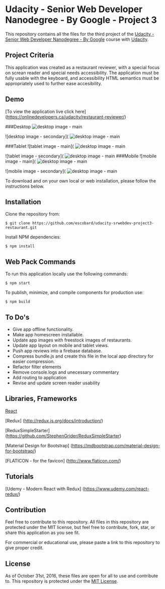 # Udacity - Senior Web Developer Nanodegree - By Google - Project 3

This repository contains all the files for the third project of the [Udacity - Senior Web Developer Nanodegree - By Google](https://www.udacity.com/course/senior-web-developer-nanodegree-by-google--nd802) course with [Udacity](https://www.udacity.com/). 

## Project Criteria
This application was created as a restaurant reviewer, with a special focus on screan reader and special needs accessibility. The application must be fully usable with the keyboard, and accessibility HTML semantics must be appropriately used to further ease accesibility.

## Demo

[To view the application live click here] (https://onlinedevelopers.ca/udacity/restaurant-reviewer/)

###Desktop
![desktop image - main](https://onlinedevelopers.ca/udacity/restaurant-reviewer/img/read-me/Udacity-project-3-demo-1.jpg)

![desktop image - secondary](
![desktop image - main](https://onlinedevelopers.ca/udacity/restaurant-reviewer/img/read-me/Udacity-project-3-demo-1-1.jpg)

###Tablet
![tablet image - main](
![desktop image - main](https://onlinedevelopers.ca/udacity/restaurant-reviewer/img/read-me/Udacity-project-3-demo-2.jpg)

![tablet image - secondary](
![desktop image - main](https://onlinedevelopers.ca/udacity/restaurant-reviewer/img/read-me/Udacity-project-3-demo-2-2.jpg)
###Mobile
![mobile image - main](
![desktop image - main](https://onlinedevelopers.ca/udacity/restaurant-reviewer/img/read-me/Udacity-project-3-demo-3.jpg)

![mobile image - secondary](
![desktop image - main](https://onlinedevelopers.ca/udacity/restaurant-reviewer/img/read-me/Udacity-project-3-demo-3-3.jpg)

To download and on your own local or web installation, please follow the instructions below.

## Installation

Clone the repository from: 
```
$ git clone https://github.com/escobard/udacity-srwebdev-project3-restaurant.git
```

Install NPM dependencies:
```
$ npm install
```

## Web Pack Commands

To run this application locally use the following commands:

```
$ npm start
```

To publish, minimize, and compile components for production use:

```
$ npm build
```

## To Do's
- Give app offline functionality.
- Make app homescreen installable.
- Update app images with freestock images of restaurants.
- Update app layout on mobile and tablet views.
- Push app reviews into a firebase database.
- Compress bundle.js and create this file in the local app directory for easier compression.
- Refactor filter elements
- Remove console.logs and unecessary commentary
- Add routing to application
- Revise and update screen reader usability
## Libraries, Frameworks

[React](https://facebook.github.io/react/)

[Redux] (http://redux.js.org/docs/introduction/)

[ReduxSimpleStarter] (https://github.com/StephenGrider/ReduxSimpleStarter)

[Material Design for Bootstrap] (https://mdbootstrap.com/material-design-for-bootstrap/)

[FLATICON - for the favicon] (http://www.flaticon.com/)

##  Tutorials

[Udemy - Modern React with Redux] (https://www.udemy.com/react-redux/)


## Contribution

Feel free to contribute to this repository. All files in this repository are protected under the MIT license, but feel free to contribute, fork, star, or share this application as you see fit.

For commercial or educational use, please paste a link to this repository to give proper credit.

## License
As of October 31st, 2016, these files are open for all to use and contribute to. This repository is protected under the [MIT License](http://choosealicense.com/licenses/mit/).